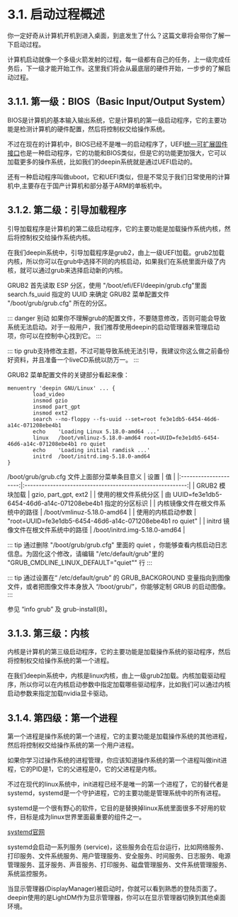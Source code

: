 # 3.1. 启动过程概述

你一定好奇从计算机开机到进入桌面，到底发生了什么？这篇文章将会带你了解一下启动过程。

计算机启动就像一个多级火箭发射的过程，每一级都有自己的任务，上一级完成任务后，下一级才能开始工作。这里我们将会从最底层的硬件开始，一步步的了解启动过程。

## 3.1.1. 第一级：BIOS（Basic Input/Output System）

BIOS是计算机的基本输入输出系统，它是计算机的第一级启动程序，它的主要功能是检测计算机的硬件配置，然后将控制权交给操作系统。

不过在现在的计算机中，BIOS已经不是唯一的启动程序了，UEFI[统一可扩展固件接口](https://baike.baidu.com/item/%E7%BB%9F%E4%B8%80%E5%8F%AF%E6%89%A9%E5%B1%95%E5%9B%BA%E4%BB%B6%E6%8E%A5%E5%8F%A3/22786233)也是一种启动程序，它的功能和BIOS类似，但是它的功能更加强大，它可以加载更多的操作系统，比如我们的deepin系统就是通过UEFI启动的。

还有一种启动程序叫做uboot，它和UEFI类似，但是不常见于我们日常使用的计算机中,主要存在于国产计算机和部分基于ARM的单板机中。

## 3.1.2. 第二级：引导加载程序

引导加载程序是计算机的第二级启动程序，它的主要功能是加载操作系统内核，然后将控制权交给操作系统内核。

在我们deepin系统中，引导加载程序是grub2，由上一级UEFI加载。grub2加载内核，所以你可以在grub中选择不同的内核启动，如果我们在系统里面升级了内核，就可以通过grub来选择启动新的内核。

GRUB2 首先读取 ESP 分区，使用 "/boot/efi/EFI/deepin/grub.cfg"里面 search.fs_uuid 指定的 UUID 来确定 GRUB2 菜单配置文件 "/boot/grub/grub.cfg" 所在的分区。

::: danger 别动
如果你不理解grub的配置文件，不要随意修改，否则可能会导致系统无法启动。对于一般用户，我们推荐使用deepin的启动管理器来管理启动项，你可以在控制中心找到它。
:::

::: tip
grub支持修改主题，不过可能导致系统无法引导，我建议你这么做之前备份好资料，并且准备一个liveCD系统以防万一。
:::

GRUB2 菜单配置文件的关键部分看起来像：

```
menuentry 'deepin GNU/Linux' ... {
        load_video
        insmod gzio
        insmod part_gpt
        insmod ext2
        search --no-floppy --fs-uuid --set=root fe3e1db5-6454-46d6-a14c-071208ebe4b1
        echo    'Loading Linux 5.18.0-amd64 ...'
        linux   /boot/vmlinuz-5.18.0-amd64 root=UUID=fe3e1db5-6454-46d6-a14c-071208ebe4b1 ro quiet
        echo    'Loading initial ramdisk ...'
        initrd  /boot/initrd.img-5.18.0-amd64
}
```
/boot/grub/grub.cfg 文件上面部分菜单条目意义
| 设置                    | 值                                                         |
|:---------------------:|:---------------------------------------------------------:|
| GRUB2 模块加载            | gzio, part_gpt, ext2                                      |
| 使用的根文件系统分区            | 由 UUID=fe3e1db5-6454-46d6-a14c-071208ebe4b1 指定的分区标识       |
| 内核镜像文件在根文件系统中的路径      | /boot/vmlinuz-5.18.0-amd64                              |
| 使用的内核启动参数             | "root=UUID=fe3e1db5-6454-46d6-a14c-071208ebe4b1 ro quiet" |
| initrd 镜像文件在根文件系统中的路径 | /boot/initrd.img-5.18.0-amd64                           |

::: tip
通过删除 "/boot/grub/grub.cfg" 里面的 quiet ，你能够查看内核启动日志信息。为固化这个修改，请编辑 "/etc/default/grub"里的 "GRUB_CMDLINE_LINUX_DEFAULT="quiet"" 行
:::

::: tip
通过设置在“ /etc/default/grub” 的 GRUB_BACKGROUND 变量指向到图像文件，或者把图像文件本身放入 “/boot/grub/”，你能够定制 GRUB 的启动图像。
:::

参见 “info grub” 及 grub-install(8)。

## 3.1.3. 第三级：内核

内核是计算机的第三级启动程序，它的主要功能是加载操作系统的驱动程序，然后将控制权交给操作系统的第一个进程。

在我们deepin系统中，内核是linux内核，由上一级grub2加载。内核加载驱动程序，所以你可以在内核启动参数中指定加载哪些驱动程序，比如我们可以通过内核启动参数来指定加载nvidia显卡驱动。

## 3.1.4. 第四级：第一个进程

第一个进程是操作系统的第一个进程，它的主要功能是加载操作系统的其他进程，然后将控制权交给操作系统的第一个用户进程。

如果你学习过操作系统的进程管理，你应该知道操作系统的第一个进程叫做init进程，它的PID是1，它的父进程是0，它的父进程是内核。

不过在现代的linux系统中，init进程已经不是唯一的第一个进程了，它的替代者是systemd，systemd是一个守护进程，它的主要功能是管理系统中的所有进程。

systemd是一个很有野心的软件，它目的是替换掉linux系统里面很多不好用的软件，目标是成为linux世界里面最重要的组件之一。

[systemd官网](https://systemd.io/)

systemd会启动一系列服务 (service)，这些服务会在后台运行，比如网络服务、打印服务、文件系统服务、用户管理服务、安全服务、时间服务、日志服务、电源管理服务、蓝牙服务、声音服务、打印服务、磁盘管理服务、文件系统管理服务、系统监控服务。

当显示管理器(DisplayManager)被启动时，你就可以看到熟悉的登陆页面了。deepin使用的是LightDM作为显示管理器，你可以在显示管理器切换到其他桌面环境。
